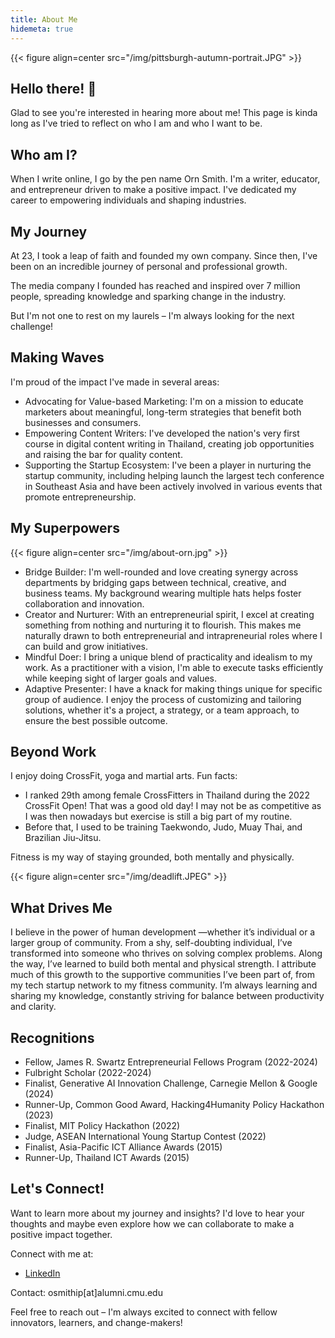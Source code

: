 ```yaml
---
title: About Me
hidemeta: true
---
```


{{< figure align=center src="/img/pittsburgh-autumn-portrait.JPG" >}}

## Hello there! 👋 
Glad to see you're interested in hearing more about me! This page is kinda long as I've tried to reflect on who I am and who I want to be.

## Who am I?
When I write online, I go by the pen name Orn Smith.
I'm a writer, educator, and entrepreneur driven to make a positive impact. I've dedicated my career to empowering individuals and shaping industries.

## My Journey
At 23, I took a leap of faith and founded my own company. Since then, I've been on an incredible journey of personal and professional growth.

The media company I founded has reached and inspired over 7 million people, spreading knowledge and sparking change in the industry.

But I'm not one to rest on my laurels – I'm always looking for the next challenge!

## Making Waves
I'm proud of the impact I've made in several areas:
- Advocating for Value-based Marketing: I'm on a mission to educate marketers about meaningful, long-term strategies that benefit both businesses and consumers.
- Empowering Content Writers: I've developed the nation's very first course in digital content writing in Thailand, creating job opportunities and raising the bar for quality content.
- Supporting the Startup Ecosystem: I've been a player in nurturing the startup community, including helping launch the largest tech conference in Southeast Asia and have been actively involved in various events that promote entrepreneurship.

## My Superpowers
{{< figure align=center src="/img/about-orn.jpg" >}}
- Bridge Builder: I'm well-rounded and love creating synergy across departments by bridging gaps between technical, creative, and business teams. My background wearing multiple hats helps foster collaboration and innovation.
- Creator and Nurturer: With an entrepreneurial spirit, I excel at creating something from nothing and nurturing it to flourish. This makes me naturally drawn to both entrepreneurial and intrapreneurial roles where I can build and grow initiatives.
- Mindful Doer: I bring a unique blend of practicality and idealism to my work. As a practitioner with a vision, I'm able to execute tasks efficiently while keeping sight of larger goals and values.
- Adaptive Presenter: I have a knack for making things unique for specific group of audience. I enjoy the process of customizing and tailoring solutions, whether it's a project, a strategy, or a team approach, to ensure the best possible outcome.

## Beyond Work
I enjoy doing CrossFit, yoga and martial arts.
Fun facts:
- I ranked 29th among female CrossFitters in Thailand during the 2022 CrossFit Open! That was a good old day! I may not be as competitive as I was then nowadays but exercise is still a big part of my routine.
- Before that, I used to be training Taekwondo, Judo, Muay Thai, and Brazilian Jiu-Jitsu.

Fitness is my way of staying grounded, both mentally and physically.

{{< figure align=center src="/img/deadlift.JPEG" >}}

## What Drives Me
I believe in the power of human development —whether it’s individual or a larger group of community. From a shy, self-doubting individual, I’ve transformed into someone who thrives on solving complex problems. Along the way, I’ve learned to build both mental and physical strength. I attribute much of this growth to the supportive communities I’ve been part of, from my tech startup network to my fitness community. I’m always learning and sharing my knowledge, constantly striving for balance between productivity and clarity.

## Recognitions
- Fellow, James R. Swartz Entrepreneurial Fellows Program (2022-2024)
- Fulbright Scholar (2022-2024)
- Finalist, Generative AI Innovation Challenge, Carnegie Mellon & Google (2024)
- Runner-Up, Common Good Award, Hacking4Humanity Policy Hackathon (2023)
- Finalist, MIT Policy Hackathon (2022)
- Judge, ASEAN International Young Startup Contest (2022)
- Finalist, Asia-Pacific ICT Alliance Awards (2015)
- Runner-Up, Thailand ICT Awards (2015)

## Let's Connect!
Want to learn more about my journey and insights? I'd love to hear your thoughts and maybe even explore how we can collaborate to make a positive impact together.

Connect with me at:
- [LinkedIn](https://www.linkedin.com/in/ornsmith/)

Contact: osmithip[at]alumni.cmu.edu

Feel free to reach out – I'm always excited to connect with fellow innovators, learners, and change-makers!
